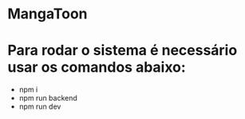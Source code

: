 # MangaToon

# Para rodar o sistema é necessário usar os comandos abaixo:

* npm i
* npm run backend
* npm run dev